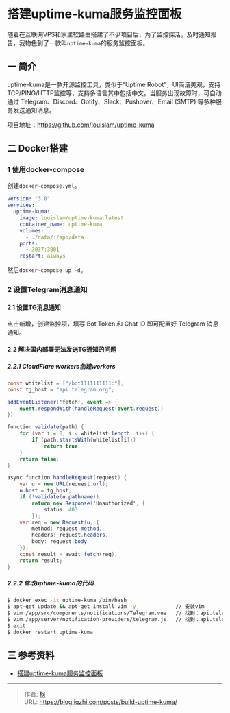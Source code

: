 # 搭建uptime-kuma服务监控面板


随着在互联网VPS和家里软路由搭建了不少项目后，为了监控探活，及时通知报告，我物色到了一款叫`uptime-kuma`的服务监控面板。

<!--more-->

## 一 简介

uptime-kuma是一款开源监控工具，类似于“Uptime Robot”，UI简洁美观，支持TCP/PING/HTTP监控等，支持多语言其中包括中文。当服务出现故障时，可自动通过 Telegram、Discord、Gotify、Slack、Pushover、Email (SMTP) 等多种服务发送通知消息。

项目地址：https://github.com/louislam/uptime-kuma

## 二 Docker搭建

### 1 使用docker-compose

创建`docker-compose.yml`。

```yml
version: "3.0"
services:
  uptime-kuma:
    image: louislam/uptime-kuma:latest
    container_name: uptime-kuma
    volumes:
      - ./data/:/app/data
    ports:
      - 3037:3001
    restart: always
```

然后`docker-compose up -d`。

### 2 设置Telegram消息通知

#### 2.1 设置TG消息通知

点击新增，创建监控项，填写 Bot Token 和 Chat ID 即可配置好 Telegram 消息通知。

#### 2.2 解决国内部署无法发送TG通知的问题

##### 2.2.1 CloudFlare workers创建workers

```csharp
const whitelist = ["/bot1111111111:"];
const tg_host = "api.telegram.org";

addEventListener('fetch', event => {
    event.respondWith(handleRequest(event.request))
})

function validate(path) {
    for (var i = 0; i < whitelist.length; i++) {
        if (path.startsWith(whitelist[i]))
            return true;
    }
    return false;
}

async function handleRequest(request) {
    var u = new URL(request.url);
    u.host = tg_host;
    if (!validate(u.pathname))
        return new Response('Unauthorized', {
            status: 403
        });
    var req = new Request(u, {
        method: request.method,
        headers: request.headers,
        body: request.body
    });
    const result = await fetch(req);
    return result;
}
```

##### 2.2.2 修改uptime-kuma的代码

```bash
$ docker exec -it uptime-kuma /bin/bash
$ apt-get update && apt-get install vim -y             // 安装vim
$ vim /app/src/components/notifications/Telegram.vue   // 找到：api.telegram.org，将其替换成你的反代域名（就一处）
$ vim /app/server/notification-providers/telegram.js   // 找到：api.telegram.org，将其替换成你的反代域名（就一处）
$ exit 
$ docker restart uptime-kuma
```

## 三 参考资料

- [搭建uptime-kuma服务监控面板](https://nies.live/d/174)


---

> 作者: [枫](https://github.com/qiuzhi)  
> URL: https://blog.iqzhi.com/posts/build-uptime-kuma/  

